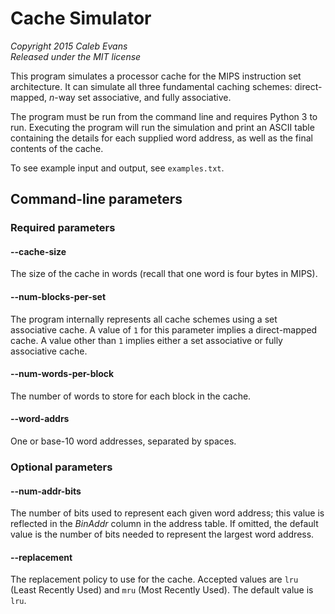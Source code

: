# Cache Simulator

*Copyright 2015 Caleb Evans*  
*Released under the MIT license*

This program simulates a processor cache for the MIPS instruction set architecture. It can simulate all three fundamental caching schemes: direct-mapped, *n*-way set associative, and fully associative.

The program must be run from the command line and requires Python 3 to run. Executing the program will run the simulation and print an ASCII table containing the details for each supplied word address, as well as the final contents of the cache.

To see example input and output, see `examples.txt`.

## Command-line parameters

### Required parameters

#### --cache-size

The size of the cache in words (recall that one word is four bytes in MIPS).

#### --num-blocks-per-set

The program internally represents all cache schemes using a set associative cache. A value of `1` for this parameter implies a direct-mapped cache. A value other than `1` implies either a set associative or fully associative cache.

#### --num-words-per-block

The number of words to store for each block in the cache.

#### --word-addrs

One or base-10 word addresses, separated by spaces.

### Optional parameters

#### --num-addr-bits

The number of bits used to represent each given word address; this value is reflected in the *BinAddr* column in the address table. If omitted, the default value is the number of bits needed to represent the largest word address.

#### --replacement

The replacement policy to use for the cache. Accepted values are `lru` (Least Recently Used) and `mru` (Most Recently Used). The default value is `lru`.
